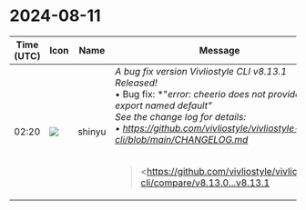 # 2024-08-11

|Time (UTC)|Icon|Name|Message|
|---|---|---|---|
|02:20|![](https://avatars.slack-edge.com/2018-04-27/354445776386_e258f5ed5ba887b08668_72.jpg)|shinyu|*A bug fix version Vivliostyle CLI v8.13.1 Released!*<br>• Bug fix: *"*error: cheerio does not provide an export named default"<br>See the change log for details:<br>• <https://github.com/vivliostyle/vivliostyle-cli/blob/main/CHANGELOG.md><br><br><blockquote>*<https://github.com/vivliostyle/vivliostyle-cli/compare/v8.13.0...v8.13.1|8.13.1> (2024-08-11)*<br><br>*Bug Fixes*<br><br>• error: cheerio does not provide an export named default (<https://github.com/vivliostyle/vivliostyle-cli/commit/45a1f6b6e687ac508c97d783ca5cd6521878285a|45a1f6b>), closes <https://github.com/vivliostyle/vivliostyle-cli/issues/500|#500><br><br>*<https://github.com/vivliostyle/vivliostyle-cli/compare/v8.12.1...v8.13.0|8.13.0> (2024-07-25)*<br><br>*Bug Fixes*<br><br>• Update Vivliostyle.js to 2.30.2: Bug Fixes (<https://github.com/vivliostyle/vivliostyle-cli/commit/9fa6aca5a448b17a3b3ba908c9d6345a54331454|9fa6aca>)<br><br>*Features*<br><br>• Update Playwright to 1.45.2 (Chromium 127.0.6533.17) (<https://github.com/vivliostyle/vivliostyle-cli/commit/885878ffbead28e27cbf997a66a71cdba33cb247|885878f>)<br><br>*<https://github.com/vivliostyle/vivliostyle-cli/compare/v8.12.0...v8.12.1|8.12.1> (2024-06-14)*<br><br>*Bug Fixes*<br><br>• Update Vivliostyle.js to 2.30.1: Bug Fix (<https://github.com/vivliostyle/vivliostyle-cli/commit/0990d070b160bd1c459eaf912643cac63c5f13ef|0990d07>)<br><br>*<https://github.com/vivliostyle/vivliostyle-cli/compare/v8.11.0...v8.12.0|8.12.0> (2024-06-04)*<br><br>*Features*<br><br>• Update Playwright to 1.44.1 (Chromium 125.0.6422.14) (<https://github.com/vivliostyle/vivliostyle-cli/commit/d32d6a4b0e20b63ba70ddd59d0433ae150b1dca0|d32d6a4>)<br>• Update Vivliostyle.js to 2.30.0: Chinese UI, Pagination bugfix, and more (<https://github.com/vivliostyle/vivliostyle-cli/commit/c2330ce08d4dbff6a70f0cf136f9fb7465466d56|c2330ce>)<br><br>*<https://github.com/vivliostyle/vivliostyle-cli/compare/v8.10.0...v8.11.0|8.11.0> (2024-05-31)*<br><br>*Bug Fixes*<br><br>• Reflect manuscript title changes in preview mode (<https://github.com/vivliostyle/vivliostyle-cli/commit/695a636062e159e5281bf3fdbd69ce472b01e2ef|695a636>)<br><br>*Features*<br><br>• Support adding sections for generated ToC documents (<https://github.com/vivliostyle/vivliostyle-cli/commit/9abc3b565b91baecbda6d8a25630355a700f8ecb|9abc3b5>)<br>• Update a toc option of vivliostyle.config.js (<https://github.com/vivliostyle/vivliostyle-cli/commit/7525a6fd5ab59ebc5fb26cc880a9d8549b21fa43|7525a6f>)<br><br>*<https://github.com/vivliostyle/vivliostyle-cli/compare/v8.9.1...v8.10.0|8.10.0> (2024-05-03)*<br><br>*Bug Fixes*<br><br>• Chromium processes and tmp files remain after exit with Ctrl+C on Windows (<https://github.com/vivliostyle/vivliostyle-cli/commit/548b4200b66add5137cfc87ed7a10477f001cc85|548b420>), closes <https://github.com/vivliostyle/vivliostyle-cli/issues/479|#479><br>• Display errors that occurred during preview (<https://github.com/vivliostyle/vivliostyle-cli/commit/f7d14b26a54635d9c552ca34ebb20c83a354c5b5|f7d14b2>)<br>• Ensure to work reloading the config file correctly in preview mode (<https://github.com/vivliostyle/vivliostyle-cli/commit/59a3b336c5ee86bf5514d2378e732111c00f80d5|59a3b33>)<br>• Speed up reloading config files (<https://github.com/vivliostyle/vivliostyle-cli/commit/025581f4abb0da125429e9d7a30802838d2770a1|025581f>)<br><br>*Features*<br><br>• Update Playwright to 1.43.1 (Chromium 124.0.6367.29) (<https://github.com/vivliostyle/vivliostyle-cli/commit/07ce9385b133cd6ebf4ce3299212c37ced0e5229|07ce938>)<br>• Update Vivliostyle.js to 2.29.0: Update CSS text-spacing support (<https://github.com/vivliostyle/vivliostyle-cli/commit/4a36af92cccb861b3d026004a9f395c64d44da82|4a36af9>)<br><br>*<https://github.com/vivliostyle/vivliostyle-cli/compare/v8.9.0...v8.9.1|8.9.1> (2024-03-12)*<br><br>*Bug Fixes*<br><br>• Drop support exporting a legacy NCX document (<https://github.com/vivliostyle/vivliostyle-cli/commit/b7c4fdedb813e6d40fa61cdaadddcc5913a52e6a|b7c4fde>)<br>• Drop support setting a legacy `guide` element in EPUB OPF (<https://github.com/vivliostyle/vivliostyle-cli/commit/21200d663614310595f0d6f49516ffd49327c5d1|21200d6>)<br>• Update Vivliostyle.js to 2.28.1: Bug Fix (<https://github.com/vivliostyle/vivliostyle-cli/commit/e47c2f3fb5fd1008d1e7c1fe5f543a89403ac5ec|e47c2f3>)<br><br>*<https://github.com/vivliostyle/vivliostyle-cli/compare/v8.8.0...v8.9.0|8.9.0> (2024-03-03)*<br><br>*Bug Fixes*<br><br>• Do not generate nav element if `nav[epub:type]` exists in ToC HTML (<https://github.com/vivliostyle/vivliostyle-cli/commit/8a09ea762f39d66fd51dbfc93a99fe955a705796|8a09ea7>)<br>• Improved order of inserting nav elements in EPUB (<https://github.com/vivliostyle/vivliostyle-cli/commit/177f18ee4bce883071081f4564bac3add464ccb9|177f18e>)<br>• Insert titles into generated nav elements in EPUB (<https://github.com/vivliostyle/vivliostyle-cli/commit/bcc441b8fdfa66ec5e14fdc1d6035ff6f9381a18|bcc441b>)<br><br>*Features*<br><br>• Update Playwright to 1.42.1 (Chromium 123.0.6312.4) (<https://github.com/vivliostyle/vivliostyle-cli/commit/6822bdbbcc064b660d882fad4836bf82413db52c|6822bdb>)<br>• Update Vivliostyle.js to 2.28.0: Bug fixes and error handling (<https://github.com/vivliostyle/vivliostyle-cli/commit/0d610db06ab440af2cf6621b923a3e9ccad1fb48|0d610db>)<br><br>*<https://github.com/vivliostyle/vivliostyle-cli/compare/v8.7.0...v8.8.0|8.8.0> (2024-02-09)*<br><br>*Features*<br><br>• Update Vivliostyle.js to 2.27.0: Default stylesheet update and bug fixes (<https://github.com/vivliostyle/vivliostyle-cli/commit/53146e4970ca244eb9c45944e39dd7ff6ae62f79|53146e4>)<br><br>*<https://github.com/vivliostyle/vivliostyle-cli/compare/v8.6.0...v8.7.0|8.7.0> (2024-01-22)*<br><br>*Bug Fixes*<br><br>• Delete publication.json when given a single input file (<https://github.com/vivliostyle/vivliostyle-cli/commit/90ecbbb967e8b8bf1267100995852c89bd147282|90ecbbb>)<br>• Improve file selector not to include unnecessary files into Webpub/EPUB (<https://github.com/vivliostyle/vivliostyle-cli/commit/a1921e23f5a8b65541f9dfd4ddb6fed4744691cf|a1921e2>), closes <https://github.com/vivliostyle/vivliostyle-cli/issues/461|#461><br>• Set version attribute when building EPUB using config (<https://github.com/vivliostyle/vivliostyle-cli/commit/3721113623e8cbe9cf41479ae0c1ceec6739c047|3721113>), closes <https://github.com/vivliostyle/vivliostyle-cli/issues/460|#460><br><br>*Features*<br><br>• Enable EPUB compression (<https://github.com/vivliostyle/vivliostyle-cli/commit/5f5e61d3cea4749d69464265677fbdbb24e7c3ef|5f5e61d>), closes <https://github.com/vivliostyle/vivliostyle-cli/issues/462|#462><br>• Update Playwright to 1.41.1 (Chromium 121.0.6167.57) (<https://github.com/vivliostyle/vivliostyle-cli/commit/45e6364c14aefb348924e9ecc59bce7afe396d06|45e6364>)<br>• Update Vivliostyle.js to 2.26.0: Update CSS text-spacing support (<https://github.com/vivliostyle/vivliostyle-cli/commit/26d12f8e0ad32036693850766a363ec9bd4a8a8e|26d12f8>)<br><br>*<https://github.com/vivliostyle/vivliostyle-cli/compare/v8.5.1...v8.6.0|8.6.0> (2023-12-04)*<br><br>*Bug Fixes*<br><br>• Update Vivliostyle.js to 2.25.9: Bug Fixes (<https://github.com/vivliostyle/vivliostyle-cli/commit/2277350e3d47daa7b4f60d20edbb4cad7c17dc7e|2277350>)<br><br>*Features*<br><br>• Update Playwright to 1.40.1 (Chromium 120.0.6099.28) (<https://github.com/vivliostyle/vivliostyle-cli/commit/f11609036c8fad3bbf653a313bafafbd1dfe4022|f116090>)<br><br>*<https://github.com/vivliostyle/vivliostyle-cli/compare/v8.5.0...v8.5.1|8.5.1> (2023-11-06)*<br><br>*Bug Fixes*<br><br>• Update VFM to 2.2.1: Bug Fix (<https://github.com/vivliostyle/vivliostyle-cli/commit/06fbfa958466fd408392e190b786713aefbf95b4|06fbfa9>)<br>• Update Vivliostyle.js to 2.25.8: Bug Fix (<https://github.com/vivliostyle/vivliostyle-cli/commit/7d56caa85af81ead4ee44a3755256dbeb71bc4ee|7d56caa>)<br><br>*<https://github.com/vivliostyle/vivliostyle-cli/compare/v8.4.1...v8.5.0|8.5.0> (2023-11-03)*<br><br>*Bug Fixes*<br><br>• Allow copying assets which is included in gitignore or in symlinks (<https://github.com/vivliostyle/vivliostyle-cli/commit/f5fd963a7b088577f3eb45002777394604841345|f5fd963>)<br>• Allow xhtml/xht files to be used as input of Webbook/EPUB (<https://github.com/vivliostyle/vivliostyle-cli/commit/9a0590ae5b6d70a0bc646f5f3e2f34654248c942|9a0590a>)<br>• Copy .htm files for webbook (<https://github.com/vivliostyle/vivliostyle-cli/commit/7127c42a2a16e5c5c88a18ee5967e398c6b628aa|7127c42>)<br>• Include node_module files for copy targets of webpub (<https://github.com/vivliostyle/vivliostyle-cli/commit/1a24f89672acd3f696309518cfe82ca0582b9ea1|1a…</blockquote>|
